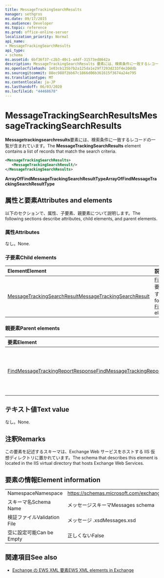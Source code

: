 ```yaml
---
title: MessageTrackingSearchResults
manager: sethgros
ms.date: 09/17/2015
ms.audience: Developer
ms.topic: reference
ms.prod: office-online-server
localization_priority: Normal
api_name:
- MessageTrackingSearchResults
api_type:
- schema
ms.assetid: 6bf36f37-c2b3-40c1-a4df-31573ed8642a
description: MessageTrackingSearchResults 要素には、検索条件に一致するレコードの一覧が含まれています。
ms.openlocfilehash: 1e03cb135b7b2a125da1e29f7293d233f4e20ddb
ms.sourcegitcommit: 88ec988f2bb67c1866d06b361615f3674a24e795
ms.translationtype: MT
ms.contentlocale: ja-JP
ms.lasthandoff: 06/03/2020
ms.locfileid: "44468678"
---
```

# <a name="messagetrackingsearchresults"></a><span data-ttu-id="ca54d-103">MessageTrackingSearchResults</span><span class="sxs-lookup"><span data-stu-id="ca54d-103">MessageTrackingSearchResults</span></span>

<span data-ttu-id="ca54d-104">**Messagetrackingsearchresults**要素には、検索条件に一致するレコードの一覧が含まれています。</span><span class="sxs-lookup"><span data-stu-id="ca54d-104">The **MessageTrackingSearchResults** element contains a list of records that match the search criteria.</span></span> 
  
```XML
<MessageTrackingSearchResults>
   <MessageTrackingSearchResult/>
</MessageTrackingSearchResults>
```

 <span data-ttu-id="ca54d-105">**ArrayOfFindMessageTrackingSearchResultType**</span><span class="sxs-lookup"><span data-stu-id="ca54d-105">**ArrayOfFindMessageTrackingSearchResultType**</span></span>
## <a name="attributes-and-elements"></a><span data-ttu-id="ca54d-106">属性と要素</span><span class="sxs-lookup"><span data-stu-id="ca54d-106">Attributes and elements</span></span>

<span data-ttu-id="ca54d-107">以下のセクションで、属性、子要素、親要素について説明します。</span><span class="sxs-lookup"><span data-stu-id="ca54d-107">The following sections describe attributes, child elements, and parent elements.</span></span>
  
### <a name="attributes"></a><span data-ttu-id="ca54d-108">属性</span><span class="sxs-lookup"><span data-stu-id="ca54d-108">Attributes</span></span>

<span data-ttu-id="ca54d-109">なし。</span><span class="sxs-lookup"><span data-stu-id="ca54d-109">None.</span></span>
  
### <a name="child-elements"></a><span data-ttu-id="ca54d-110">子要素</span><span class="sxs-lookup"><span data-stu-id="ca54d-110">Child elements</span></span>

|<span data-ttu-id="ca54d-111">**Element**</span><span class="sxs-lookup"><span data-stu-id="ca54d-111">**Element**</span></span>|<span data-ttu-id="ca54d-112">**説明**</span><span class="sxs-lookup"><span data-stu-id="ca54d-112">**Description**</span></span>|
|:-----|:-----|
|[<span data-ttu-id="ca54d-113">MessageTrackingSearchResult</span><span class="sxs-lookup"><span data-stu-id="ca54d-113">MessageTrackingSearchResult</span></span>](messagetrackingsearchresult.md) <br/> |<span data-ttu-id="ca54d-114">[Findmessagetrackingreportresponse](findmessagetrackingreportresponse.md)要素の単一メッセージ結果を格納します。</span><span class="sxs-lookup"><span data-stu-id="ca54d-114">Contains a single message result for a [FindMessageTrackingReportResponse](findmessagetrackingreportresponse.md) element.</span></span>  <br/> |
   
### <a name="parent-elements"></a><span data-ttu-id="ca54d-115">親要素</span><span class="sxs-lookup"><span data-stu-id="ca54d-115">Parent elements</span></span>

|<span data-ttu-id="ca54d-116">**要素**</span><span class="sxs-lookup"><span data-stu-id="ca54d-116">**Element**</span></span>|<span data-ttu-id="ca54d-117">**説明**</span><span class="sxs-lookup"><span data-stu-id="ca54d-117">**Description**</span></span>|
|:-----|:-----|
|[<span data-ttu-id="ca54d-118">FindMessageTrackingReportResponse</span><span class="sxs-lookup"><span data-stu-id="ca54d-118">FindMessageTrackingReportResponse</span></span>](findmessagetrackingreportresponse.md) <br/> |<span data-ttu-id="ca54d-119">単一の[Findmessagetrackingreport 操作](findmessagetrackingreport-operation.md)要求の状態と結果を格納します。</span><span class="sxs-lookup"><span data-stu-id="ca54d-119">Contains the status and result of a single [FindMessageTrackingReport operation](findmessagetrackingreport-operation.md) request.</span></span>  <br/> |
   
## <a name="text-value"></a><span data-ttu-id="ca54d-120">テキスト値</span><span class="sxs-lookup"><span data-stu-id="ca54d-120">Text value</span></span>

<span data-ttu-id="ca54d-121">なし。</span><span class="sxs-lookup"><span data-stu-id="ca54d-121">None.</span></span>
  
## <a name="remarks"></a><span data-ttu-id="ca54d-122">注釈</span><span class="sxs-lookup"><span data-stu-id="ca54d-122">Remarks</span></span>

<span data-ttu-id="ca54d-123">この要素を記述するスキーマは、Exchange Web サービスをホストする IIS 仮想ディレクトリに置かれています。</span><span class="sxs-lookup"><span data-stu-id="ca54d-123">The schema that describes this element is located in the IIS virtual directory that hosts Exchange Web Services.</span></span>
  
## <a name="element-information"></a><span data-ttu-id="ca54d-124">要素の情報</span><span class="sxs-lookup"><span data-stu-id="ca54d-124">Element information</span></span>

|||
|:-----|:-----|
|<span data-ttu-id="ca54d-125">Namespace</span><span class="sxs-lookup"><span data-stu-id="ca54d-125">Namespace</span></span>  <br/> |https://schemas.microsoft.com/exchange/services/2006/messages  <br/> |
|<span data-ttu-id="ca54d-126">スキーマ名</span><span class="sxs-lookup"><span data-stu-id="ca54d-126">Schema Name</span></span>  <br/> |<span data-ttu-id="ca54d-127">メッセージスキーマ</span><span class="sxs-lookup"><span data-stu-id="ca54d-127">Messages schema</span></span>  <br/> |
|<span data-ttu-id="ca54d-128">検証ファイル</span><span class="sxs-lookup"><span data-stu-id="ca54d-128">Validation File</span></span>  <br/> |<span data-ttu-id="ca54d-129">メッセージ .xsd</span><span class="sxs-lookup"><span data-stu-id="ca54d-129">Messages.xsd</span></span>  <br/> |
|<span data-ttu-id="ca54d-130">空に設定可能</span><span class="sxs-lookup"><span data-stu-id="ca54d-130">Can be Empty</span></span>  <br/> |<span data-ttu-id="ca54d-131">正しくない</span><span class="sxs-lookup"><span data-stu-id="ca54d-131">False</span></span>  <br/> |
   
## <a name="see-also"></a><span data-ttu-id="ca54d-132">関連項目</span><span class="sxs-lookup"><span data-stu-id="ca54d-132">See also</span></span>



- [<span data-ttu-id="ca54d-133">Exchange の EWS XML 要素</span><span class="sxs-lookup"><span data-stu-id="ca54d-133">EWS XML elements in Exchange</span></span>](ews-xml-elements-in-exchange.md)

